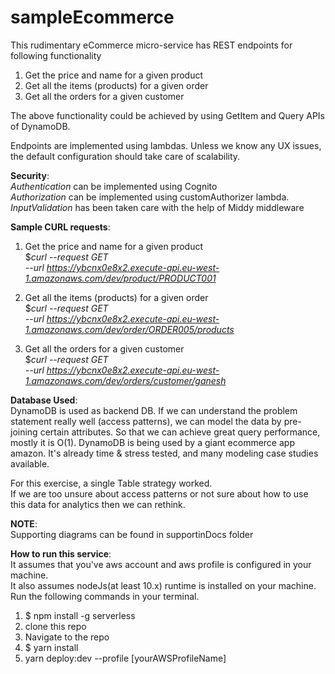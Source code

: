 # sampleEcommerce
This rudimentary eCommerce micro-service has REST endpoints for following functionality
1. Get the price and name for a given product
2. Get all the items (products) for a given order
3. Get all the orders for a given customer

The above functionality could be achieved by using GetItem and Query APIs of DynamoDB.

Endpoints are implemented using lambdas. Unless we know any UX issues, the default configuration should take care of scalability.

**Security**:
<br>
_Authentication_ can be implemented using Cognito
<br>
_Authorization_ can be implemented using customAuthorizer lambda.
<br>
_InputValidation_ has been taken care with the help of Middy middleware

**Sample CURL requests**:

1. Get the price and name for a given product
<br>$_curl --request GET \
   --url https://ybcnx0e8x2.execute-api.eu-west-1.amazonaws.com/dev/product/PRODUCT001_
   

2. Get all the items (products) for a given order
<br>$_curl --request GET \
   --url https://ybcnx0e8x2.execute-api.eu-west-1.amazonaws.com/dev/order/ORDER005/products_

3. Get all the orders for a given customer
<br>$_curl --request GET \
   --url https://ybcnx0e8x2.execute-api.eu-west-1.amazonaws.com/dev/orders/customer/ganesh_

**Database Used**:
<br>
DynamoDB is used as backend DB.
If we can understand the problem statement really well (access patterns), we can model the data by pre-joining certain attributes.
So that we can achieve great query performance, mostly it is O(1).
DynamoDB is being used by a giant ecommerce app amazon.
It's already time & stress tested, and many modeling case studies available. 

For this exercise, a single Table strategy worked. 
<br>
If we are too unsure about access patterns or not sure about how to use this data for analytics then we can rethink.

**NOTE**:
<br>
Supporting diagrams can be found in supportinDocs folder

**How to run this service**:
<br>
It assumes that you've aws account and aws profile is configured in your machine.
<br>
It also assumes nodeJs(at least 10.x) runtime is installed on your machine.
<br>
Run the following commands in your terminal.

1. $ npm install -g serverless
2. clone this repo
3. Navigate to the repo
4. $ yarn install
5. yarn deploy:dev --profile [yourAWSProfileName]
